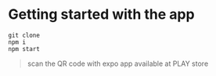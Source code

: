 
# Getting started with the app
`git clone` <br>
`npm i` <br>
`npm start` <br>
>scan the QR code with expo app available at PLAY store <br>
